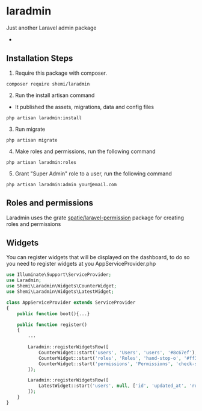 # laradmin

Just another Laravel admin package

- 

## Installation Steps

1. Require this package with composer.

```shell
composer require shemi/laradmin
```

2. Run the install artisan command
- It published the assets, migrations, data and config files
```shell
php artisan laradmin:install
```

3. Run migrate
```shell
php artisan migrate
```

4. Make roles and permissions, run the following command 
```shell
php artisan laradmin:roles
```

5. Grant "Super Admin" role to a user, run the following command 
```shell
php artisan laradmin:admin your@email.com
```

## Roles and permissions
Laradmin uses the grate [spatie/laravel-permission](https://github.com/spatie/laravel-permission) package for 
creating roles and permissions

## Widgets
You can register widgets that will be displayed on the dashboard,
to do so you need to register widgets at you AppServiceProvider.php

```php
use Illuminate\Support\ServiceProvider;
use Laradmin;
use Shemi\Laradmin\Widgets\CounterWidget;
use Shemi\Laradmin\Widgets\LatestWidget;

class AppServiceProvider extends ServiceProvider
{
    public function boot(){...}

    public function register()
    {
        ...
        
        Laradmin::registerWidgetsRow([
            CounterWidget::start('users', 'Users', 'users', '#8c67ef'),
            CounterWidget::start('roles', 'Roles', 'hand-stop-o', '#ff3860'),
            CounterWidget::start('permissions', 'Permissions', 'check-square-o', '#23d160')
        ]);

        Laradmin::registerWidgetsRow([
            LatestWidget::start('users', null, ['id', 'updated_at', 'roles'])
        ]);
    }
}
```
